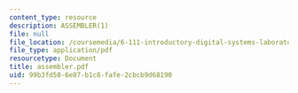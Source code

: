 ```yaml
---
content_type: resource
description: ASSEMBLER(1)
file: null
file_location: /coursemedia/6-111-introductory-digital-systems-laboratory-fall-2002/99b3fd506e87b1c8fafe2cbcb9d68190_assembler.pdf
file_type: application/pdf
resourcetype: Document
title: assembler.pdf
uid: 99b3fd50-6e87-b1c8-fafe-2cbcb9d68190
---
```

